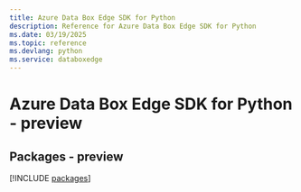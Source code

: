 ```yaml
---
title: Azure Data Box Edge SDK for Python
description: Reference for Azure Data Box Edge SDK for Python
ms.date: 03/19/2025
ms.topic: reference
ms.devlang: python
ms.service: databoxedge
---
```

# Azure Data Box Edge SDK for Python - preview
## Packages - preview
[!INCLUDE [packages](data-box-edge-index.md)]